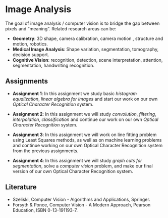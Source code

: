 # Image Analysis
The goal of image analysis / computer vision is to bridge the gap between pixels and “meaning”. Related research areas can be:
* **Geometry**: 3D shape, camera calibration, camera motion , structure and motion, robotics.
* **Medical Image Analysis**: Shape variation, segmentation, tomography, decision support.
* **Cognitive Vision**: recognition, detection, scene interpretation, attention, segmentation, handwriting recognition.

## Assignments
* **Assignment 1**: In this assignment we study basic *histogram equalization*, *linear algebra for images* and start our work on our own *Optical Character Recognition* system. 

* **Assignment 2**: In this assignment we will study *convolution*, *filtering*, *interpolation*, *classification* and continue our work on our own *Optical Character Recognition* system. 

* **Assignment 3**: In this assignment we will work on line fitting problem using Least Squares methods, as well as on machine learning problems and continue working on our own Optical Character Recognition system from the previous assignments.

* **Assignment 4**: In this assignment we will study *graph cuts for segmentation*, solve a *computer vision* problem, and make our final version of our own Optical Character Recognition system.

## Literature
* Szeliski, Computer Vision - Algorithms and Applications, Springer.
* Forsyth & Ponce, Computer Vision - A Modern Approach, Pearson Education, ISBN 0-13-191193-7.
